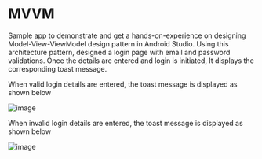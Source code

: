 
# MVVM
Sample app to demonstrate and get a hands-on-experience on designing Model-View-ViewModel design pattern in Android Studio.
Using this architecture pattern, designed a login page with email and password validations. Once the details are entered and login is initiated, It displays the corresponding toast message.


When valid login details are entered, the toast message is displayed as shown below




![image](https://user-images.githubusercontent.com/90424694/132961499-ef763153-0806-4949-b730-55ba4231302d.png)






When invalid login details are entered, the toast message is displayed as shown below







![image](https://user-images.githubusercontent.com/90424694/132961508-5328fd4f-fcac-4161-a544-31efa64a1d60.png)

